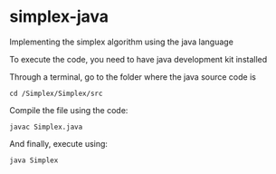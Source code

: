# simplex-java
Implementing the simplex algorithm using the java language

To execute the code, you need to have java development kit installed

Through a terminal, go to the folder where the java source code is

    cd /Simplex/Simplex/src
    
Compile the file using the code:

    javac Simplex.java
    
And finally, execute using:
    
    java Simplex
